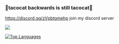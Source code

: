 ### 🌮tacocat backwards is still tacocat🌮
https://discord.gg/zVpbtgmehp join my discord server

<a href="http://www.github.com/HuskyGT"><img src="https://github-readme-streak-stats.herokuapp.com/?user=HuskyGT&stroke=ffffff&background=1c1917&ring=0891b2&fire=0891b2&currStreakNum=ffffff&currStreakLabel=0891b2&sideNums=ffffff&sideLabels=ffffff&dates=ffffff&hide_border=true" /></a>

<a href="https://github.com/HuskyGT" align="left"><img src="https://github-readme-stats.vercel.app/api/top-langs/?username=HuskyGT&langs_count=10&title_color=0891b2&text_color=ffffff&icon_color=0891b2&bg_color=1c1917&hide_border=true&locale=en&custom_title=Top%20%Languages" alt="Top Languages" /></a>
